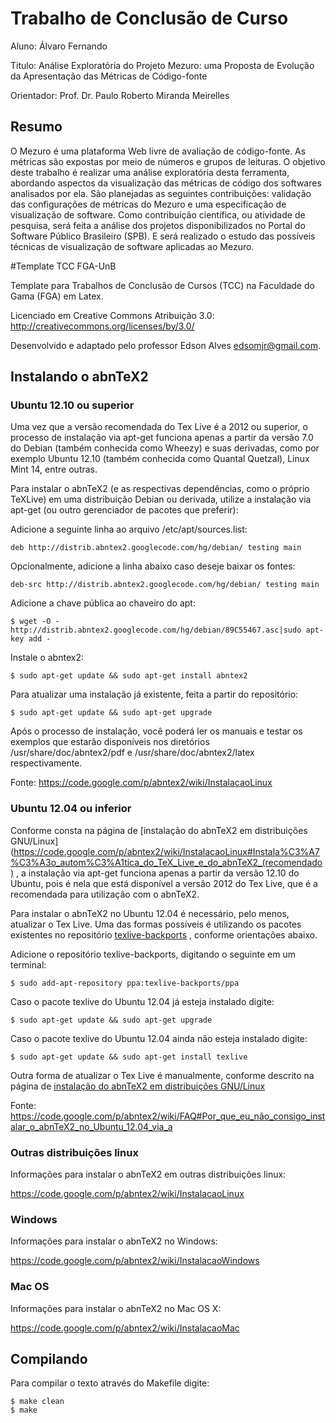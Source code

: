 # Trabalho de Conclusão de Curso

Aluno: Álvaro Fernando

Titulo: Análise Exploratória do Projeto Mezuro: uma Proposta de Evolução da
Apresentação das Métricas de Código-fonte

Orientador: Prof. Dr. Paulo Roberto Miranda Meirelles

## Resumo

  O Mezuro é uma plataforma Web livre de avaliação de código-fonte.
  As métricas são expostas por meio de números e grupos de leituras.
  O objetivo deste trabalho é realizar uma análise exploratória desta ferramenta,
  abordando aspectos da visualização das métricas de código dos softwares
  analisados por ela.
  São planejadas as seguintes contribuições: validação das configurações de
  métricas do Mezuro e uma especificação de visualização de software.
  Como contribuição científica, ou atividade de pesquisa, será feita a análise
  dos projetos disponibilizados no Portal do Software Público Brasileiro (SPB).
  E será realizado o estudo das possíveis técnicas de visualização de software
  aplicadas ao Mezuro.

#Template TCC FGA-UnB

Template para Trabalhos de Conclusão de Cursos (TCC) na Faculdade do
Gama (FGA) em Latex.

Licenciado em Creative Commons Atribuição 3.0:
http://creativecommons.org/licenses/by/3.0/

Desenvolvido e adaptado pelo professor Edson Alves <edsomjr@gmail.com>.

## Instalando o abnTeX2

### Ubuntu 12.10 ou superior

Uma vez que a versão recomendada do Tex Live é a 2012 ou superior, o processo de
instalação via apt-get funciona apenas a partir da versão 7.0 do Debian (também
conhecida como Wheezy) e suas derivadas, como por exemplo Ubuntu 12.10 (também
conhecida como Quantal Quetzal), Linux Mint 14, entre outras.

Para instalar o abnTeX2 (e as respectivas dependências, como o próprio TeXLive)
em uma distribuição Debian ou derivada, utilize a instalação via apt-get (ou
outro gerenciador de pacotes que preferir):

Adicione a seguinte linha ao arquivo /etc/apt/sources.list:

	deb http://distrib.abntex2.googlecode.com/hg/debian/ testing main

Opcionalmente, adicione a linha abaixo caso deseje baixar os fontes:

	deb-src http://distrib.abntex2.googlecode.com/hg/debian/ testing main

Adicione a chave pública ao chaveiro do apt:

	$ wget -O - http://distrib.abntex2.googlecode.com/hg/debian/89C55467.asc|sudo apt-key add -

Instale o abntex2:

	$ sudo apt-get update && sudo apt-get install abntex2

Para atualizar uma instalação já existente, feita a partir do repositório:

	$ sudo apt-get update && sudo apt-get upgrade

Após o processo de instalação, você poderá ler os manuais e testar os exemplos
que estarão disponíveis nos diretórios /usr/share/doc/abntex2/pdf e
/usr/share/doc/abntex2/latex respectivamente.

Fonte: https://code.google.com/p/abntex2/wiki/InstalacaoLinux

### Ubuntu 12.04 ou inferior

Conforme consta na página de [instalação do abnTeX2 em distribuições GNU/Linux](https://code.google.com/p/abntex2/wiki/InstalacaoLinux#Instala%C3%A7%C3%A3o_autom%C3%A1tica_do_TeX_Live_e_do_abnTeX2_(recomendado)
, a instalação via apt-get funciona apenas a partir da versão 12.10 do Ubuntu,
pois é nela que está disponível a versão 2012 do Tex Live, que é a recomendada
para utilização com o abnTeX2.

Para instalar o abnTeX2 no Ubuntu 12.04 é necessário, pelo menos, atualizar o
Tex Live. Uma das formas possíveis é utilizando os pacotes existentes no
repositório [texlive-backports](https://launchpad.net/~texlive-backports/+archive/ppa)
, conforme orientações abaixo.

Adicione o repositório texlive-backports, digitando o seguinte em um terminal:

	$ sudo add-apt-repository ppa:texlive-backports/ppa

Caso o pacote texlive do Ubuntu 12.04 já esteja instalado digite:

	$ sudo apt-get update && sudo apt-get upgrade

Caso o pacote texlive do Ubuntu 12.04 ainda não esteja instalado digite:

	$ sudo apt-get update && sudo apt-get install texlive

Outra forma de atualizar o Tex Live é manualmente, conforme descrito na página
de [instalação do abnTeX2 em distribuições GNU/Linux](https://code.google.com/p/abntex2/wiki/InstalacaoLinux#Instala%C3%A7%C3%A3o_manual_a_partir_do_instalador_do_TUG)

Fonte: https://code.google.com/p/abntex2/wiki/FAQ#Por_que_eu_não_consigo_instalar_o_abnTeX2_no_Ubuntu_12.04_via_a

### Outras distribuições linux

Informações para instalar o abnTeX2 em outras distribuições linux:

https://code.google.com/p/abntex2/wiki/InstalacaoLinux

### Windows

Informações para instalar o abnTeX2 no Windows:

https://code.google.com/p/abntex2/wiki/InstalacaoWindows

### Mac OS

Informações para instalar o abnTeX2 no Mac OS X:

https://code.google.com/p/abntex2/wiki/InstalacaoMac

## Compilando

Para compilar o texto através do Makefile digite:

	$ make clean
	$ make
